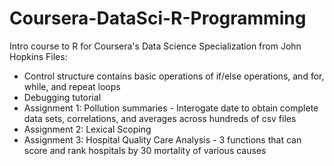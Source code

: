 # Coursera-DataSci-R-Programming
Intro course to R for Coursera's Data Science Specialization from John Hopkins 
Files:
- Control structure contains basic operations of if/else operations, and for, while, and repeat loops
- Debugging tutorial
- Assignment 1: Pollution summaries - Interogate date to obtain complete data sets, correlations, and averages across hundreds of csv files
- Assignment 2: Lexical Scoping
- Assignment 3: Hospital Quality Care Analysis - 3 functions that can score and rank hospitals by 30 mortality of various causes
